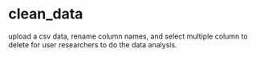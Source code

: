 # clean_data
upload a csv data, rename column names, and select multiple column to delete 
for user researchers to do the data analysis.
